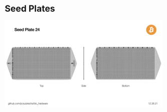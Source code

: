 # Seed Plates

<img src="https://github.com/pcsubirachs/btc_hardware/blob/main/img/seed_plate/seed_plate.jpeg " alt="drawing" align="middle" width="800"/>


